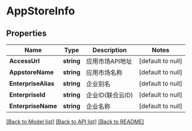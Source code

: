 # AppStoreInfo

## Properties
Name | Type | Description | Notes
------------ | ------------- | ------------- | -------------
**AccessUrl** | **string** | 应用市场API地址 | [default to null]
**AppstoreName** | **string** | 应用市场名称 | [default to null]
**EnterpriseAlias** | **string** | 企业别名 | [default to null]
**EnterpriseId** | **string** | 企业ID(联合云ID) | [default to null]
**EnterpriseName** | **string** | 企业名称 | [default to null]

[[Back to Model list]](../README.md#documentation-for-models) [[Back to API list]](../README.md#documentation-for-api-endpoints) [[Back to README]](../README.md)


